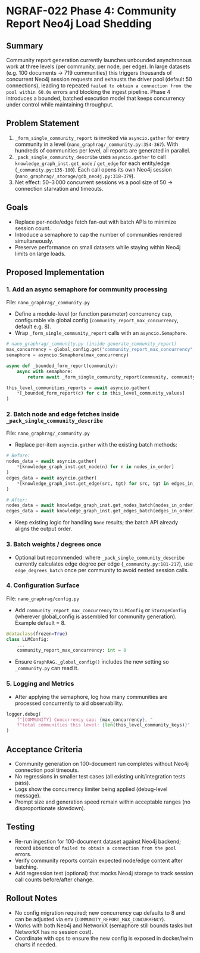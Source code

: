 # NGRAF-022 Phase 4: Community Report Neo4j Load Shedding

## Summary

Community report generation currently launches unbounded asynchronous work at three levels (per community, per node, per edge). In large datasets (e.g. 100 documents → 719 communities) this triggers thousands of concurrent Neo4j session requests and exhausts the driver pool (default 50 connections), leading to repeated `failed to obtain a connection from the pool within 60.0s` errors and blocking the ingest pipeline. Phase 4 introduces a bounded, batched execution model that keeps concurrency under control while maintaining throughput.

## Problem Statement

1. `_form_single_community_report` is invoked via `asyncio.gather` for every community in a level (`nano_graphrag/_community.py:354-367`). With hundreds of communities per level, all reports are generated in parallel.
2. `_pack_single_community_describe` uses `asyncio.gather` to call `knowledge_graph_inst.get_node` / `get_edge` for each entity/edge (`_community.py:135-180`). Each call opens its own Neo4j session (`nano_graphrag/_storage/gdb_neo4j.py:318-379`).
3. Net effect: 50–3 000 concurrent sessions vs a pool size of 50 → connection starvation and timeouts.

## Goals

- Replace per-node/edge fetch fan-out with batch APIs to minimize session count.
- Introduce a semaphore to cap the number of communities rendered simultaneously.
- Preserve performance on small datasets while staying within Neo4j limits on large loads.

## Proposed Implementation

### 1. Add an async semaphore for community processing

File: `nano_graphrag/_community.py`

- Define a module-level (or function parameter) concurrency cap, configurable via global config (`community_report_max_concurrency`, default e.g. 8).
- Wrap `_form_single_community_report` calls with an `asyncio.Semaphore`.

```python
# nano_graphrag/_community.py (inside generate_community_report)
max_concurrency = global_config.get("community_report_max_concurrency", 8)
semaphore = asyncio.Semaphore(max_concurrency)

async def _bounded_form_report(community):
    async with semaphore:
        return await _form_single_community_report(community, community_datas)

this_level_communities_reports = await asyncio.gather(
    *[_bounded_form_report(c) for c in this_level_community_values]
)
```

### 2. Batch node and edge fetches inside `_pack_single_community_describe`

File: `nano_graphrag/_community.py`

- Replace per-item `asyncio.gather` with the existing batch methods:

```python
# Before:
nodes_data = await asyncio.gather(
    *[knowledge_graph_inst.get_node(n) for n in nodes_in_order]
)
edges_data = await asyncio.gather(
    *[knowledge_graph_inst.get_edge(src, tgt) for src, tgt in edges_in_order]
)

# After:
nodes_data = await knowledge_graph_inst.get_nodes_batch(nodes_in_order)
edges_data = await knowledge_graph_inst.get_edges_batch(edges_in_order)
```

- Keep existing logic for handling `None` results; the batch API already aligns the output order.

### 3. Batch weights / degrees once

- Optional but recommended: where `_pack_single_community_describe` currently calculates edge degree per edge (`_community.py:181-217`), use `edge_degrees_batch` once per community to avoid nested session calls.

### 4. Configuration Surface

File: `nano_graphrag/config.py`

- Add `community_report_max_concurrency` to `LLMConfig` or `StorageConfig` (wherever global_config is assembled for community generation). Example default = 8.

```python
@dataclass(frozen=True)
class LLMConfig:
    ...
    community_report_max_concurrency: int = 8
```

- Ensure `GraphRAG._global_config()` includes the new setting so `_community.py` can read it.

### 5. Logging and Metrics

- After applying the semaphore, log how many communities are processed concurrently to aid observability.

```python
logger.debug(
    f"[COMMUNITY] Concurrency cap: {max_concurrency}, "
    f"total communities this level: {len(this_level_community_keys)}"
)
```

## Acceptance Criteria

- Community generation on 100-document run completes without Neo4j connection pool timeouts.
- No regressions in smaller test cases (all existing unit/integration tests pass).
- Logs show the concurrency limiter being applied (debug-level message).
- Prompt size and generation speed remain within acceptable ranges (no disproportionate slowdown).

## Testing

- Re-run ingestion for 100-document dataset against Neo4j backend; record absence of `failed to obtain a connection from the pool` errors.
- Verify community reports contain expected node/edge content after batching.
- Add regression test (optional) that mocks Neo4j storage to track session call counts before/after change.

## Rollout Notes

- No config migration required; new concurrency cap defaults to 8 and can be adjusted via env (`COMMUNITY_REPORT_MAX_CONCURRENCY`).
- Works with both Neo4j and NetworkX (semaphore still bounds tasks but NetworkX has no session cost).
- Coordinate with ops to ensure the new config is exposed in docker/helm charts if needed.

